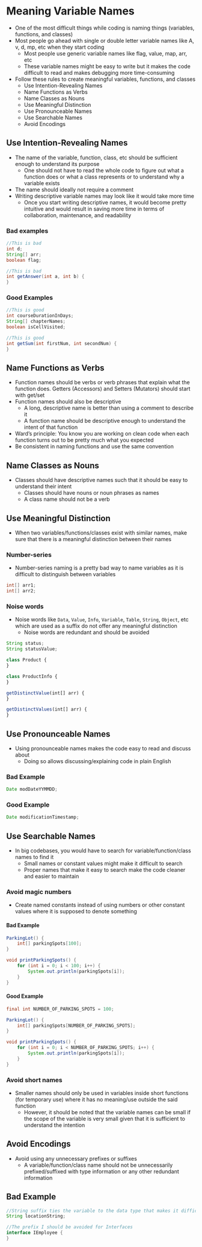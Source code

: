 # Meaning Variable Names

- One of the most difficult things while coding is naming things (variables, functions, and classes)
- Most people go ahead with single or double letter variable names like A, v, d, mp, etc when they start coding
  - Most people use generic variable names like flag, value, map, arr, etc
  - These variable names might be easy to write but it makes the code difficult to read and makes debugging more time-consuming
- Follow these rules to create meaningful variables, functions, and classes
  - Use Intention-Revealing Names
  - Name Functions as Verbs
  - Name Classes as Nouns
  - Use Meaningful Distinction
  - Use Pronounceable Names
  - Use Searchable Names
  - Avoid Encodings

## Use Intention-Revealing Names

- The name of the variable, function, class, etc should be sufficient enough to understand its purpose
  - One should not have to read the whole code to figure out what a function does or what a class represents or to understand why a variable exists
- The name should ideally not require a comment
- Writing descriptive variable names may look like it would take more time
  - Once you start writing descriptive names, it would become pretty intuitive and would result in saving more time in terms of collaboration, maintenance, and readability

### Bad examples

```java
//This is bad
int d;
String[] arr;
boolean flag;

//This is bad
int getAnswer(int a, int b) {
}
```

### Good Examples

```java
//This is good
int courseDurationInDays;
String[] chapterNames;
boolean isCellVisited;

//This is good
int getSum(int firstNum, int secondNum) {
}
```

## Name Functions as Verbs

- Function names should be verbs or verb phrases that explain what the function does. Getters (Accessors) and Setters (Mutators) should start with get/set
- Function names should also be descriptive
  - A long, descriptive name is better than using a comment to describe it
  - A function name should be descriptive enough to understand the intent of that function
- Ward’s principle: You know you are working on clean code when each function turns out to be pretty much what you expected
- Be consistent in naming functions and use the same convention

## Name Classes as Nouns

- Classes should have descriptive names such that it should be easy to understand their intent
  - Classes should have nouns or noun phrases as names
  - A class name should not be a verb

## Use Meaningful Distinction

- When two variables/functions/classes exist with similar names, make sure that there is a meaningful distinction between their names

### Number-series

- Number-series naming is a pretty bad way to name variables as it is difficult to distinguish between variables

```java
int[] arr1;
int[] arr2;
```

### Noise words

- Noise words like `Data`, `Value`, `Info`, `Variable`, `Table`, `String`, `Object`, etc which are used as a suffix do not offer any meaningful distinction
  - Noise words are redundant and should be avoided

```js
String status;
String statusValue;

class Product {
}

class ProductInfo {
}

getDistinctValue(int[] arr) {
}

getDistinctValues(int[] arr) {
}
```

## Use Pronounceable Names

- Using pronounceable names makes the code easy to read and discuss about
  - Doing so allows discussing/explaining code in plain English

### Bad Example

```java
Date modDateYYMMDD;
```

### Good Example

```java
Date modificationTimestamp;
```

## Use Searchable Names

- In big codebases, you would have to search for variable/function/class names to find it
  - Small names or constant values might make it difficult to search
  - Proper names that make it easy to search make the code cleaner and easier to maintain

### Avoid magic numbers

- Create named constants instead of using numbers or other constant values where it is supposed to denote something

#### Bad Example

```java
ParkingLot() {
    int[] parkingSpots[100];
}

void printParkingSpots() {
    for (int i = 0; i < 100; i++) {
        System.out.println(parkingSpots[i]);
    }
}
```

#### Good Example

```java
final int NUMBER_OF_PARKING_SPOTS = 100;

ParkingLot() {
    int[] parkingSpots[NUMBER_OF_PARKING_SPOTS];
}

void printParkingSpots() {
    for (int i = 0; i < NUMBER_OF_PARKING_SPOTS; i++) {
        System.out.println(parkingSpots[i]);
    }
}
```

### Avoid short names

- Smaller names should only be used in variables inside short functions (for temporary use) where it has no meaning/use outside the said function
  - However, it should be noted that the variable names can be small if the scope of the variable is very small given that it is sufficient to understand the intention

## Avoid Encodings

- Avoid using any unnecessary prefixes or suffixes
  - A variable/function/class name should not be unnecessarily prefixed/suffixed with type information or any other redundant information

## Bad Example

```java
//String suffix ties the variable to the data type that makes it difficult to be changed later.
String locationString;

//The prefix I should be avoided for Interfaces
interface IEmployee {
}
```
